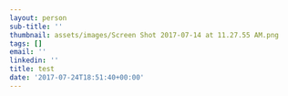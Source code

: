 ```yaml
---
layout: person
sub-title: ''
thumbnail: assets/images/Screen Shot 2017-07-14 at 11.27.55 AM.png
tags: []
email: ''
linkedin: ''
title: test
date: '2017-07-24T18:51:40+00:00'
---
```


